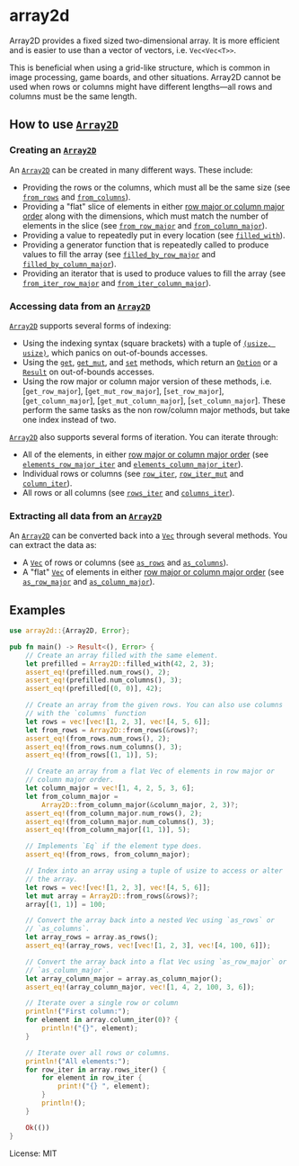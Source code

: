 # array2d

Array2D provides a fixed sized two-dimensional array. It is more efficient
and is easier to use than a vector of vectors, i.e. `Vec<Vec<T>>`.

This is beneficial when using a grid-like structure, which is common in
image processing, game boards, and other situations. Array2D cannot be used
when rows or columns might have different lengths⁠—all rows and columns must
be the same length.

## How to use [`Array2D`]

### Creating an [`Array2D`]

An [`Array2D`] can be created in many different ways. These include:
  - Providing the rows or the columns, which must all be the same size (see
    [`from_rows`] and [`from_columns`]).
  - Providing a "flat" slice of elements in either [row major or column
    major order] along with the dimensions, which must match the number of
    elements in the slice (see [`from_row_major`] and
    [`from_column_major`]).
  - Providing a value to repeatedly put in every location (see
    [`filled_with`]).
  - Providing a generator function that is repeatedly called to produce
    values to fill the array (see [`filled_by_row_major`] and
    [`filled_by_column_major`]).
  - Providing an iterator that is used to produce values to fill the array
    (see [`from_iter_row_major`] and [`from_iter_column_major`]).

### Accessing data from an [`Array2D`]

[`Array2D`] supports several forms of indexing:
  - Using the indexing syntax (square brackets) with a tuple of [`(usize,
    usize)`], which panics on out-of-bounds accesses.
  - Using the [`get`], [`get_mut`], and [`set`] methods, which return an
    [`Option`] or a [`Result`] on out-of-bounds accesses.
  - Using the row major or column major version of these methods,
    i.e. [`get_row_major`], [`get_mut_row_major`], [`set_row_major`],
    [`get_column_major`], [`get_mut_column_major`],
    [`set_column_major`]. These perform the same tasks as the non row/column
    major methods, but take one index instead of two.

[`Array2D`] also supports several forms of iteration. You can iterate
through:
  - All of the elements, in either [row major or column major order] (see
    [`elements_row_major_iter`] and [`elements_column_major_iter`]).
  - Individual rows or columns (see [`row_iter`], [`row_iter_mut`] and [`column_iter`]).
  - All rows or all columns (see [`rows_iter`] and [`columns_iter`]).

### Extracting all data from an [`Array2D`]

An [`Array2D`] can be converted back into a [`Vec`] through several
methods. You can extract the data as:
  - A [`Vec`] of rows or columns (see [`as_rows`] and [`as_columns`]).
  - A "flat" [`Vec`] of elements in either [row major or column major order]
    (see [`as_row_major`] and [`as_column_major`]).

## Examples

```rust
use array2d::{Array2D, Error};

pub fn main() -> Result<(), Error> {
    // Create an array filled with the same element.
    let prefilled = Array2D::filled_with(42, 2, 3);
    assert_eq!(prefilled.num_rows(), 2);
    assert_eq!(prefilled.num_columns(), 3);
    assert_eq!(prefilled[(0, 0)], 42);

    // Create an array from the given rows. You can also use columns
    // with the `columns` function
    let rows = vec![vec![1, 2, 3], vec![4, 5, 6]];
    let from_rows = Array2D::from_rows(&rows)?;
    assert_eq!(from_rows.num_rows(), 2);
    assert_eq!(from_rows.num_columns(), 3);
    assert_eq!(from_rows[(1, 1)], 5);

    // Create an array from a flat Vec of elements in row major or
    // column major order.
    let column_major = vec![1, 4, 2, 5, 3, 6];
    let from_column_major =
        Array2D::from_column_major(&column_major, 2, 3)?;
    assert_eq!(from_column_major.num_rows(), 2);
    assert_eq!(from_column_major.num_columns(), 3);
    assert_eq!(from_column_major[(1, 1)], 5);

    // Implements `Eq` if the element type does.
    assert_eq!(from_rows, from_column_major);

    // Index into an array using a tuple of usize to access or alter
    // the array.
    let rows = vec![vec![1, 2, 3], vec![4, 5, 6]];
    let mut array = Array2D::from_rows(&rows)?;
    array[(1, 1)] = 100;

    // Convert the array back into a nested Vec using `as_rows` or
    // `as_columns`.
    let array_rows = array.as_rows();
    assert_eq!(array_rows, vec![vec![1, 2, 3], vec![4, 100, 6]]);

    // Convert the array back into a flat Vec using `as_row_major` or
    // `as_column_major`.
    let array_column_major = array.as_column_major();
    assert_eq!(array_column_major, vec![1, 4, 2, 100, 3, 6]);

    // Iterate over a single row or column
    println!("First column:");
    for element in array.column_iter(0)? {
        println!("{}", element);
    }

    // Iterate over all rows or columns.
    println!("All elements:");
    for row_iter in array.rows_iter() {
        for element in row_iter {
            print!("{} ", element);
        }
        println!();
    }

    Ok(())
}

```

[`Array2D`]: struct.Array2D.html
[`from_rows`]: struct.Array2D.html#method.from_rows
[`from_columns`]: struct.Array2D.html#method.from_columns
[`from_row_major`]: struct.Array2D.html#method.from_row_major
[`from_column_major`]: struct.Array2D.html#method.from_column_major
[`filled_with`]: struct.Array2D.html#method.filled_with
[`filled_by_row_major`]: struct.Array2D.html#method.filled_by_row_major
[`filled_by_column_major`]: struct.Array2D.html#method.filled_by_column_major
[`from_iter_row_major`]: struct.Array2D.html#method.from_iter_row_major
[`from_iter_column_major`]: struct.Array2D.html#method.from_iter_column_major
[`get`]: struct.Array2D.html#method.get
[`get_mut`]: struct.Array2D.html#method.get_mut
[`set`]: struct.Array2D.html#method.set
[`elements_row_major_iter`]: struct.Array2D.html#method.elements_row_major_iter
[`elements_column_major_iter`]: struct.Array2D.html#method.elements_column_major_iter
[`row_iter`]: struct.Array2D.html#method.row_iter
[`row_iter_mut`]: struct.Array2D.html#method.row_iter_mut
[`column_iter`]: struct.Array2D.html#method.column_iter
[`rows_iter`]: struct.Array2D.html#method.rows_iter
[`columns_iter`]: struct.Array2D.html#method.columns_iter
[`as_rows`]: struct.Array2D.html#method.as_rows
[`as_columns`]: struct.Array2D.html#method.as_columns
[`as_row_major`]: struct.Array2D.html#method.as_row_major
[`as_column_major`]: struct.Array2D.html#method.as_column_major
[`Vec`]: https://doc.rust-lang.org/std/vec/struct.Vec.html
[`Option`]: https://doc.rust-lang.org/std/option/
[`Result`]: https://doc.rust-lang.org/std/result/
[`(usize, usize)`]: https://doc.rust-lang.org/std/primitive.usize.html
[row major or column major order]: https://en.wikipedia.org/wiki/Row-_and_column-major_order

License: MIT
